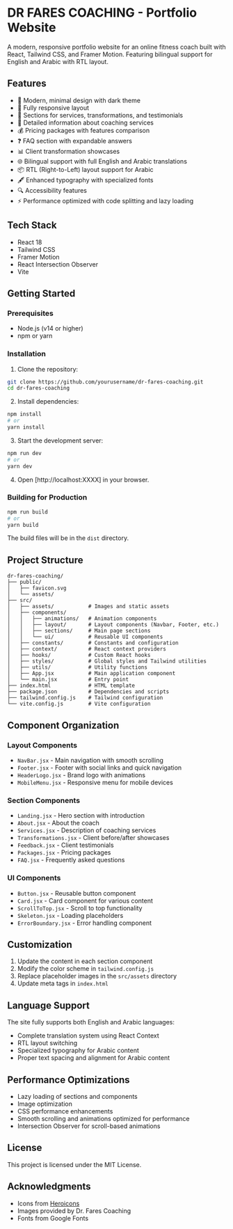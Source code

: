 # DR FARES COACHING - Portfolio Website

A modern, responsive portfolio website for an online fitness coach built with React, Tailwind CSS, and Framer Motion. Featuring bilingual support for English and Arabic with RTL layout.

## Features

- 🎨 Modern, minimal design with dark theme
- 📱 Fully responsive layout
- 🎯 Sections for services, transformations, and testimonials
- 📝 Detailed information about coaching services
- 💰 Pricing packages with features comparison
- ❓ FAQ section with expandable answers
- 📊 Client transformation showcases
- 🌐 Bilingual support with full English and Arabic translations
- 📦 RTL (Right-to-Left) layout support for Arabic
- 🖋 Enhanced typography with specialized fonts
- 🔍 Accessibility features
- ⚡ Performance optimized with code splitting and lazy loading

## Tech Stack

- React 18
- Tailwind CSS
- Framer Motion
- React Intersection Observer
- Vite

## Getting Started

### Prerequisites

- Node.js (v14 or higher)
- npm or yarn

### Installation

1. Clone the repository:
```bash
git clone https://github.com/yourusername/dr-fares-coaching.git
cd dr-fares-coaching
```

2. Install dependencies:
```bash
npm install
# or
yarn install
```

3. Start the development server:
```bash
npm run dev
# or
yarn dev
```

4. Open [http://localhost:XXXX] in your browser.

### Building for Production

```bash
npm run build
# or
yarn build
```

The build files will be in the `dist` directory.

## Project Structure

```
dr-fares-coaching/
├── public/
│   ├── favicon.svg
│   └── assets/
├── src/
│   ├── assets/           # Images and static assets
│   ├── components/
│   │   ├── animations/   # Animation components
│   │   ├── layout/       # Layout components (Navbar, Footer, etc.)
│   │   ├── sections/     # Main page sections
│   │   └── ui/           # Reusable UI components
│   ├── constants/        # Constants and configuration
│   ├── context/          # React context providers
│   ├── hooks/            # Custom React hooks
│   ├── styles/           # Global styles and Tailwind utilities
│   ├── utils/            # Utility functions
│   ├── App.jsx           # Main application component
│   └── main.jsx          # Entry point
├── index.html            # HTML template
├── package.json          # Dependencies and scripts
├── tailwind.config.js    # Tailwind configuration
└── vite.config.js        # Vite configuration
```

## Component Organization

### Layout Components
- `NavBar.jsx` - Main navigation with smooth scrolling
- `Footer.jsx` - Footer with social links and quick navigation
- `HeaderLogo.jsx` - Brand logo with animations
- `MobileMenu.jsx` - Responsive menu for mobile devices

### Section Components
- `Landing.jsx` - Hero section with introduction
- `About.jsx` - About the coach
- `Services.jsx` - Description of coaching services
- `Transformations.jsx` - Client before/after showcases
- `Feedback.jsx` - Client testimonials
- `Packages.jsx` - Pricing packages
- `FAQ.jsx` - Frequently asked questions

### UI Components
- `Button.jsx` - Reusable button component
- `Card.jsx` - Card component for various content
- `ScrollToTop.jsx` - Scroll to top functionality
- `Skeleton.jsx` - Loading placeholders
- `ErrorBoundary.jsx` - Error handling component

## Customization

1. Update the content in each section component
2. Modify the color scheme in `tailwind.config.js`
3. Replace placeholder images in the `src/assets` directory
4. Update meta tags in `index.html`

## Language Support

The site fully supports both English and Arabic languages:

- Complete translation system using React Context
- RTL layout switching
- Specialized typography for Arabic content
- Proper text spacing and alignment for Arabic content

## Performance Optimizations

- Lazy loading of sections and components
- Image optimization
- CSS performance enhancements
- Smooth scrolling and animations optimized for performance
- Intersection Observer for scroll-based animations

## License

This project is licensed under the MIT License.

## Acknowledgments

- Icons from [Heroicons](https://heroicons.com/)
- Images provided by Dr. Fares Coaching
- Fonts from Google Fonts
